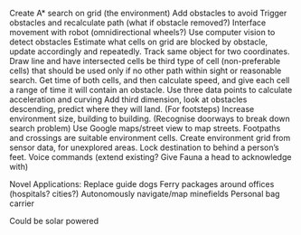 Create A* search on grid (the environment)
Add obstacles to avoid
Trigger obstacles and recalculate path (what if obstacle removed?)
Interface movement with robot (omnidirectional wheels?)
Use computer vision to detect obstacles
Estimate what cells on grid are blocked by obstacle, update accordingly and repeatedly.
Track same object for two coordinates. Draw line and have intersected cells be third type of cell (non-preferable cells) that should be used only if no other path within sight or reasonable search.
Get time of both cells, and then calculate speed, and give each cell a range of time it will contain an obstacle.
Use three data points to calculate acceleration and curving
Add third dimension, look at obstacles descending, predict where they will land. (For footsteps)
Increase environment size, building to building. (Recognise doorways to break down search problem)
Use Google maps/street view to map streets. Footpaths and crossings are suitable environment cells.
Create environment grid from sensor data, for unexplored areas.
Lock destination to behind a person’s feet.
Voice commands (extend existing? Give Fauna a head to acknowledge with)

Novel Applications:
Replace guide dogs
Ferry packages around offices (hospitals? cities?)
Autonomously navigate/map minefields
Personal bag carrier

Could be solar powered
